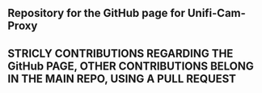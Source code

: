 ## Repository for the GitHub page for Unifi-Cam-Proxy
## STRICLY CONTRIBUTIONS REGARDING THE GitHub PAGE, OTHER CONTRIBUTIONS BELONG IN THE MAIN REPO, USING A PULL REQUEST